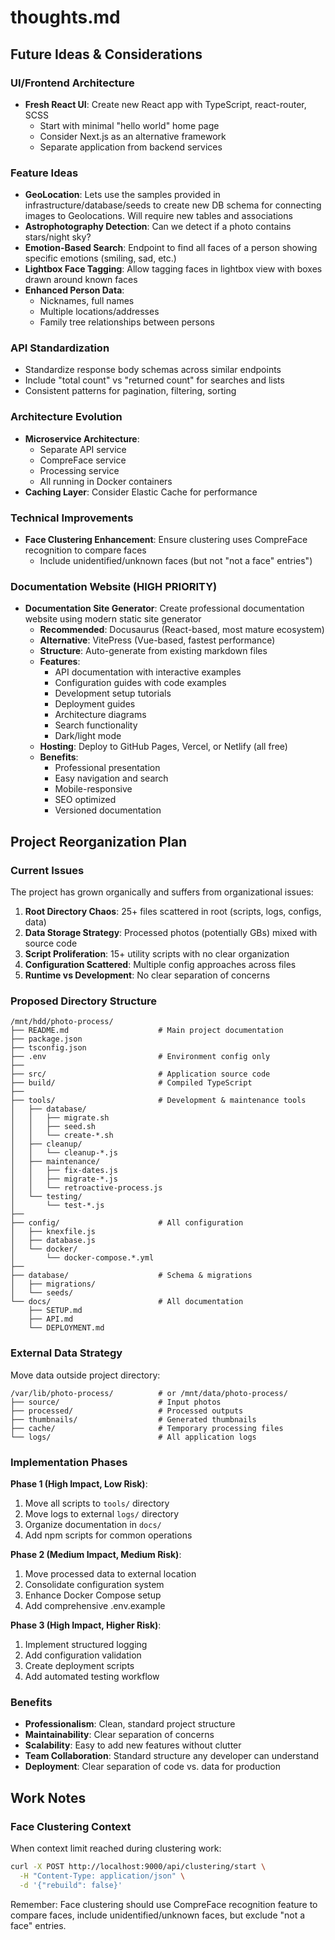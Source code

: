 # thoughts.md

## Future Ideas & Considerations

### UI/Frontend Architecture
- **Fresh React UI**: Create new React app with TypeScript, react-router, SCSS
  - Start with minimal "hello world" home page
  - Consider Next.js as an alternative framework
  - Separate application from backend services
  
### Feature Ideas
- **GeoLocation**: Lets use the samples provided in infrastructure/database/seeds to create new DB schema for connecting images to Geolocations. Will require new tables and associations
- **Astrophotography Detection**: Can we detect if a photo contains stars/night sky?
- **Emotion-Based Search**: Endpoint to find all faces of a person showing specific emotions (smiling, sad, etc.)
- **Lightbox Face Tagging**: Allow tagging faces in lightbox view with boxes drawn around known faces
- **Enhanced Person Data**:
  - Nicknames, full names
  - Multiple locations/addresses
  - Family tree relationships between persons

### API Standardization
- Standardize response body schemas across similar endpoints
- Include "total count" vs "returned count" for searches and lists
- Consistent patterns for pagination, filtering, sorting

### Architecture Evolution
- **Microservice Architecture**:
  - Separate API service
  - CompreFace service
  - Processing service
  - All running in Docker containers
- **Caching Layer**: Consider Elastic Cache for performance

### Technical Improvements
- **Face Clustering Enhancement**: Ensure clustering uses CompreFace recognition to compare faces
  - Include unidentified/unknown faces (but not "not a face" entries")

### Documentation Website (HIGH PRIORITY)
- **Documentation Site Generator**: Create professional documentation website using modern static site generator
  - **Recommended**: Docusaurus (React-based, most mature ecosystem)
  - **Alternative**: VitePress (Vue-based, fastest performance)
  - **Structure**: Auto-generate from existing markdown files
  - **Features**: 
    - API documentation with interactive examples
    - Configuration guides with code examples
    - Development setup tutorials
    - Deployment guides
    - Architecture diagrams
    - Search functionality
    - Dark/light mode
  - **Hosting**: Deploy to GitHub Pages, Vercel, or Netlify (all free)
  - **Benefits**: 
    - Professional presentation
    - Easy navigation and search
    - Mobile-responsive
    - SEO optimized
    - Versioned documentation

## Project Reorganization Plan

### Current Issues
The project has grown organically and suffers from organizational issues:

1. **Root Directory Chaos**: 25+ files scattered in root (scripts, logs, configs, data)
2. **Data Storage Strategy**: Processed photos (potentially GBs) mixed with source code 
3. **Script Proliferation**: 15+ utility scripts with no clear organization
4. **Configuration Scattered**: Multiple config approaches across files
5. **Runtime vs Development**: No clear separation of concerns

### Proposed Directory Structure
```
/mnt/hdd/photo-process/
├── README.md                    # Main project documentation
├── package.json                 
├── tsconfig.json
├── .env                         # Environment config only
├── 
├── src/                         # Application source code
├── build/                       # Compiled TypeScript
├── 
├── tools/                       # Development & maintenance tools
│   ├── database/
│   │   ├── migrate.sh
│   │   ├── seed.sh
│   │   └── create-*.sh
│   ├── cleanup/
│   │   └── cleanup-*.js
│   ├── maintenance/
│   │   ├── fix-dates.js
│   │   ├── migrate-*.js
│   │   └── retroactive-process.js
│   └── testing/
│       └── test-*.js
├── 
├── config/                      # All configuration
│   ├── knexfile.js
│   ├── database.js
│   └── docker/
│       └── docker-compose.*.yml
├── 
├── database/                    # Schema & migrations
│   ├── migrations/
│   └── seeds/
└── docs/                        # All documentation
    ├── SETUP.md
    ├── API.md
    └── DEPLOYMENT.md
```

### External Data Strategy
Move data outside project directory:
```
/var/lib/photo-process/          # or /mnt/data/photo-process/
├── source/                      # Input photos
├── processed/                   # Processed outputs  
├── thumbnails/                  # Generated thumbnails
├── cache/                       # Temporary processing files
└── logs/                        # All application logs
```

### Implementation Phases

**Phase 1 (High Impact, Low Risk)**:
1. Move all scripts to `tools/` directory
2. Move logs to external `logs/` directory 
3. Organize documentation in `docs/`
4. Add npm scripts for common operations

**Phase 2 (Medium Impact, Medium Risk)**:
1. Move processed data to external location
2. Consolidate configuration system
3. Enhance Docker Compose setup
4. Add comprehensive .env.example

**Phase 3 (High Impact, Higher Risk)**:
1. Implement structured logging
2. Add configuration validation
3. Create deployment scripts
4. Add automated testing workflow

### Benefits
- **Professionalism**: Clean, standard project structure
- **Maintainability**: Clear separation of concerns
- **Scalability**: Easy to add new features without clutter
- **Team Collaboration**: Standard structure any developer can understand
- **Deployment**: Clear separation of code vs. data for production

## Work Notes

### Face Clustering Context
When context limit reached during clustering work:
```bash
curl -X POST http://localhost:9000/api/clustering/start \
  -H "Content-Type: application/json" \
  -d '{"rebuild": false}'
```

Remember: Face clustering should use CompreFace recognition feature to compare faces, include unidentified/unknown faces, but exclude "not a face" entries.